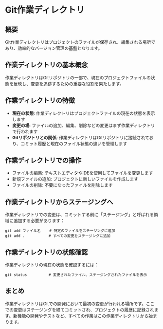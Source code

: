 # Git作業ディレクトリ

## 概要
Git作業ディレクトリはプロジェクトのファイルが保存され、編集される場所であり、効率的なバージョン管理の基盤となります。

## 作業ディレクトリの基本概念
作業ディレクトリはGitリポジトリの一部で、現在のプロジェクトファイルの状態を反映し、変更を追跡するための重要な役割を果たします。

## 作業ディレクトリの特徴

- **現在の状態**: 作業ディレクトリはプロジェクトファイルの現在の状態を表示します
- **変更の場**: ファイルの追加、編集、削除などの変更はまず作業ディレクトリで行われます
- **Gitリポジトリとの関係**: 作業ディレクトリはGitリポジトリに接続されており、コミット履歴と現在のファイル状態の違いを管理します

## 作業ディレクトリでの操作

- ファイルの編集: テキストエディタやIDEを使用してファイルを変更します
- 新規ファイルの追加: プロジェクトに新しいファイルを作成します
- ファイルの削除: 不要になったファイルを削除します

## 作業ディレクトリからステージングへ

作業ディレクトリでの変更は、コミットする前に「ステージング」と呼ばれる領域に追加する必要があります：

```
git add ファイル名    # 特定のファイルをステージングに追加
git add .           # すべての変更をステージングに追加
```

## 作業ディレクトリの状態確認

作業ディレクトリの現在の状態を確認するには：

```
git status          # 変更されたファイル、ステージングされたファイルを表示
```

## まとめ

作業ディレクトリはGitでの開発において最初の変更が行われる場所です。ここでの変更はステージングを経てコミットされ、プロジェクトの履歴に記録されます。新機能の開発やテストなど、すべての作業はこの作業ディレクトリから始まります。
